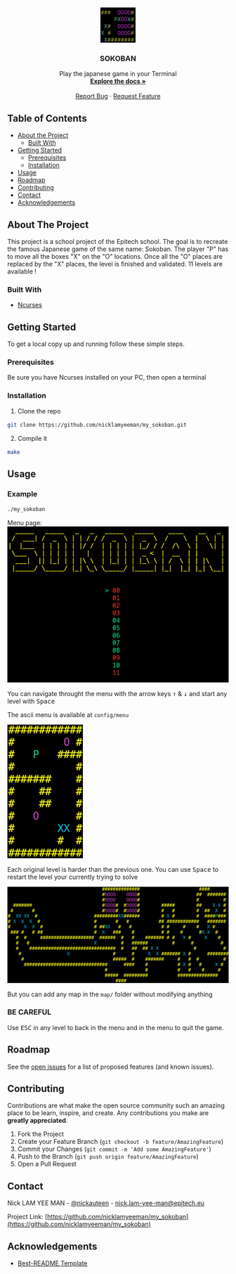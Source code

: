 <!-- PROJECT LOGO -->
<br />
<p align="center">
  <a href="https://github.com/nicklamyeeman/my_sokoban">
    <img src="config/logo.png" alt="Logo" width="80" height="80">
  </a>

  <h3 align="center">SOKOBAN</h3>

  <p align="center">
    Play the japanese game in your Terminal
    <br />
    <a href="https://github.com/nicklamyeeman/my_sokoban"><strong>Explore the docs »</strong></a>
    <br />
    <br />
    <a href="https://github.com/nicklamyeeman/my_sokoban/issues">Report Bug</a>
    ·
    <a href="https://github.com/nicklamyeeman/my_sokoban/issues">Request Feature</a>
  </p>
</p>



<!-- TABLE OF CONTENTS -->
## Table of Contents

* [About the Project](#about-the-project)
  * [Built With](#built-with)
* [Getting Started](#getting-started)
  * [Prerequisites](#prerequisites)
  * [Installation](#installation)
* [Usage](#usage)
* [Roadmap](#roadmap)
* [Contributing](#contributing)
* [Contact](#contact)
* [Acknowledgements](#acknowledgements)



<!-- ABOUT THE PROJECT -->
## About The Project

This project is a school project of the Epitech school. The goal is to recreate the famous Japanese game of the same name: Sokoban.
The player "P" has to move all the boxes "X" on the "O" locations. Once all the "O" places are replaced by the "X" places, the level is finished and validated.
11 levels are available !

### Built With

* [Ncurses](https://invisible-island.net/ncurses/announce.html)



<!-- GETTING STARTED -->
## Getting Started

To get a local copy up and running follow these simple steps.

### Prerequisites

Be sure you have Ncurses installed on your PC, then open a terminal

### Installation

1. Clone the repo
```sh
git clone https://github.com/nicklamyeeman/my_sokoban.git
```
2. Compile it
```sh
make
```



<!-- USAGE -->
## Usage

### Example

```sh
./my_sokoban
```

Menu page:
<br/>
<img src="config/menu.png" alt="menu">

You can navigate throught the menu with the arrow keys <kbd>↑</kbd> & <kbd>↓</kbd> and start any level with <kbd>Space</kbd>

The ascii menu is available at ``` config/menu ```

<img src="config/level1.png" alt="level1">

Each original level is harder than the previous one.
You can use <kbd>Space</kbd> to restart the level your currently trying to solve

<img src="config/level10.png" alt="level10">

But you can add any map in the ``` map/ ``` folder without modifying anything

### BE CAREFUL
Use <kbd>ESC</kbd> in any level to back in the menu and in the menu to quit the game.



<!-- ROADMAP -->
## Roadmap

See the [open issues](https://github.com/nicklamyeeman/my_sokoban/issues) for a list of proposed features (and known issues).



<!-- CONTRIBUTING -->
## Contributing

Contributions are what make the open source community such an amazing place to be learn, inspire, and create. Any contributions you make are **greatly appreciated**.

1. Fork the Project
2. Create your Feature Branch (`git checkout -b feature/AmazingFeature`)
3. Commit your Changes (`git commit -m 'Add some AmazingFeature'`)
4. Push to the Branch (`git push origin feature/AmazingFeature`)
5. Open a Pull Request



<!-- CONTACT -->
## Contact

Nick LAM YEE MAN - [@nickauteen](https://twitter.com/nickauteen) - nick.lam-yee-man@epitech.eu

Project Link: [https://github.com/nicklamyeeman/my_sokoban](https://github.com/nicklamyeeman/my_sokoban)



<!-- ACKNOWLEDGEMENTS -->
## Acknowledgements

* [Best-README Template](https://github.com/othneildrew/Best-README-Template)





<!-- MARKDOWN LINKS & IMAGES -->
<!-- https://www.markdownguide.org/basic-syntax/#reference-style-links -->
[contributors-shield]: https://img.shields.io/github/contributors/nicklamyeeman/repo.svg?style=flat-square
[contributors-url]: https://github.com/nicklamyeeman/repo/graphs/contributors
[forks-shield]: https://img.shields.io/github/forks/nicklamyeeman/repo.svg?style=flat-square
[forks-url]: https://github.com/nicklamyeeman/repo/network/members
[stars-shield]: https://img.shields.io/github/stars/nicklamyeeman/repo.svg?style=flat-square
[stars-url]: https://github.com/nicklamyeeman/repo/stargazers
[issues-shield]: https://img.shields.io/github/issues/nicklamyeeman/repo.svg?style=flat-square
[issues-url]: https://github.com/nicklamyeeman/repo/issues
[license-shield]: https://img.shields.io/github/license/nicklamyeeman/repo.svg?style=flat-square
[license-url]: https://github.com/nicklamyeeman/repo/blob/master/LICENSE.txt
[linkedin-shield]: https://img.shields.io/badge/-LinkedIn-black.svg?style=flat-square&logo=linkedin&colorB=555
[linkedin-url]: https://linkedin.com/in/nicklamyeeman
[product-screenshot]: images/screenshot.png
